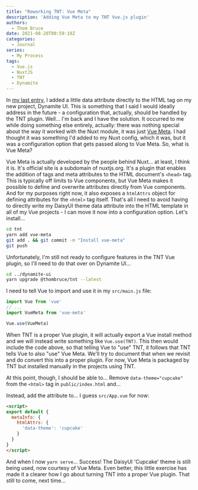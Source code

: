 ```yaml
---
title: "Reworking TNT: Vue Meta"
description: 'Adding Vue Meta to my TNT Vue.js plugin'
authors:
  - Thom Bruce
date: 2021-08-28T00:59:19Z
categories:
  - Journal
series:
  - My Process
tags:
  - Vue.js
  - NuxtJS
  - TNT
  - Dynamite
---
```


In [my last entry](reworking-tnt-without-nuxt), I added a little data attribute directly to the HTML tag on my new project, Dynamite UI. This is something that I said I would ideally address in the future - a configuration that, actually, should be handled by the TNT plugin. Well... I'm back and I have the solution. It occurred to me while doing something else entirely, actually: there was nothing special about the way it worked with the Nuxt module, it was just [Vue Meta](https://vue-meta.nuxtjs.org/). I had thought it was something I'd added to my Nuxt config, which it was, but it was a configuration option that gets passed along to Vue Meta. So, what is Vue Meta?

Vue Meta is actually developed by the people behind Nuxt... at least, I think it is. It's official site is a subdomain of nuxtjs.org. It's a plugin that enables the addition of tags and meta attributes to the HTML document's `<head>` tag. This is typically off limits to Vue components, but Vue Meta makes it possible to define and overwrite attributes directly from Vue components. And for my purposes right now, it also exposes a `htmlAttrs` object for defining attributes for the `<html>` tag itself. That's all I need to avoid having to directly write my DaisyUI theme data attribute into the HTML template in all of my Vue projects - I can move it now into a configuration option. Let's install...

```sh
cd tnt
yarn add vue-meta
git add . && git commit -m "Install vue-meta"
git push
```

Unfortunately, I'm still not ready to configure features in the TNT Vue plugin, so I'll need to do that over on Dynamite UI...

```sh
cd ../dynamite-ui
yarn upgrade @thombruce/tnt --latest
```

I need to tell Vue to import and use it in my `src/main.js` file:

```js
import Vue from 'vue'
// ...
import VueMeta from 'vue-meta'

Vue.use(VueMeta)
```

When TNT is a proper Vue plugin, it will actually export a Vue install method and we will instead write something like `Vue.use(TNT)`. This then would include the code above, so that telling Vue to "use" TNT, it follows that TNT tells Vue to also "use" Vue Meta. We'll try to document that when we revisit and do convert this into a proper plugin. For now, Vue Meta is packaged by TNT but installed manually in the projects using TNT.

At this point, though, I should be able to... Remove `data-theme="cupcake"` from the `<html>` tag in `public/index.html` and...

Instead, add the attribute to... I guess `src/App.vue` for now:

```html
<script>
export default {
  metaInfo: {
    htmlAttrs: {
      'data-theme': 'cupcake'
    }
  }
}
</script>
```

And when I now `yarn serve`... Success! The DaisyUI 'Cupcake' theme is still being used, now courtesy of Vue Meta. Even better, this little exercise has made it a clearer how I go about turning TNT into a proper Vue plugin. That still to come, next time...